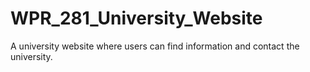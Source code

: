 # WPR_281_University_Website
A university website where users can find information and contact the university.
